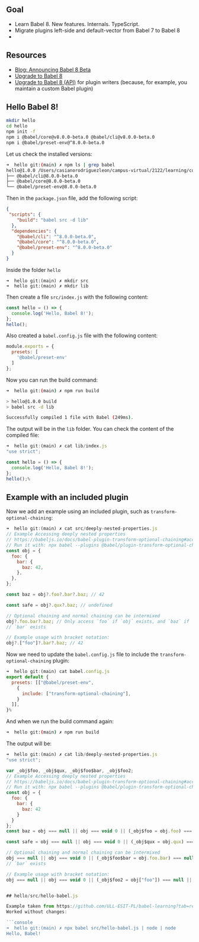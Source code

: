 ## Goal

- Learn Babel 8. New features. Internals. TypeScript.
- Migrate plugins left-side and default-vector from Babel 7 to Babel 8
- 
## Resources

- [Blog: Announcing Babel 8 Beta](https://babel.dev/blog/2025/05/30/babel-8-beta)
- [Upgrade to Babel 8](https://babeljs.io/docs/v8-migration/)
- [Upgrade to Babel 8 (API)](https://babeljs.io/docs/v8-migration-api) for plugin writers  (because, for example, you maintain a custom Babel plugin)

## Hello Babel 8!

```bash
mkdir hello
cd hello
npm init -f
npm i @babel/core@v8.0.0-beta.0 @babel/cli@v8.0.0-beta.0
npm i @babel/preset-env@^8.0.0-beta.0
```

Let us check the installed versions:

```bash
➜  hello git:(main) ✗ npm ls | grep babel
hello@1.0.0 /Users/casianorodriguezleon/campus-virtual/2122/learning/compiler-learning/babel8/hello
├── @babel/cli@8.0.0-beta.0
├── @babel/core@8.0.0-beta.0
└── @babel/preset-env@8.0.0-beta.0
```

Then in the `package.json` file, add the following script:

```json
{
 "scripts": {
    "build": "babel src -d lib"
  },
  "dependencies": {
    "@babel/cli": "^8.0.0-beta.0",
    "@babel/core": "^8.0.0-beta.0",
    "@babel/preset-env": "^8.0.0-beta.0"
  }
}
```

Inside the folder `hello`

```
➜  hello git:(main) ✗ mkdir src
➜  hello git:(main) ✗ mkdir lib
```

Then create a file `src/index.js` with the following content:

```javascript
const hello = () => {
  console.log('Hello, Babel 8!');
};
hello();
```
Also created a `babel.config.js` file with the following content:

```javascript 
module.exports = {
  presets: [
    '@babel/preset-env'
  ]
};
```

Now you can run the build command:

```bash
➜  hello git:(main) ✗ npm run build

> hello@1.0.0 build
> babel src -d lib

Successfully compiled 1 file with Babel (249ms).
```
The output will be in the `lib` folder. You can check the content of the compiled file:

```js
➜  hello git:(main) ✗ cat lib/index.js 
"use strict";

const hello = () => {
  console.log('Hello, Babel 8!');
};
hello();%   
```
## Example with an included plugin

Now we add an example using an included plugin, such as `transform-optional-chaining`:

```js 
➜  hello git:(main) ✗ cat src/deeply-nested-properties.js 
// Example Accessing deeply nested properties 
// https://babeljs.io/docs/babel-plugin-transform-optional-chaining#accessing-deeply-nested-properties
// Run it with: npx babel --plugins @babel/plugin-transform-optional-chaining script.js
const obj = {
  foo: {
    bar: {
      baz: 42,
    },
  },
};

const baz = obj?.foo?.bar?.baz; // 42

const safe = obj?.qux?.baz; // undefined

// Optional chaining and normal chaining can be intermixed
obj?.foo.bar?.baz; // Only access `foo` if `obj` exists, and `baz` if
// `bar` exists

// Example usage with bracket notation:
obj?.["foo"]?.bar?.baz; // 42
```
Now we need to update the `babel.config.js` file to include the `transform-optional-chaining` plugin:

```js 
➜  hello git:(main) cat babel.config.js 
export default {
  presets: [["@babel/preset-env", 
    {
      include: ["transform-optional-chaining"],
    }
  ]],
}%    
```

And when we run the build command again:

```bash
➜  hello git:(main) ✗ npm run build
```
The output will be:

```js
➜  hello git:(main) ✗ cat lib/deeply-nested-properties.js 
"use strict";

var _obj$foo, _obj$qux, _obj$foo$bar, _obj$foo2;
// Example Accessing deeply nested properties 
// https://babeljs.io/docs/babel-plugin-transform-optional-chaining#accessing-deeply-nested-properties
// Run it with: npx babel --plugins @babel/plugin-transform-optional-chaining script.js
const obj = {
  foo: {
    bar: {
      baz: 42
    }
  }
};
const baz = obj === null || obj === void 0 || (_obj$foo = obj.foo) === null || _obj$foo === void 0 || (_obj$foo = _obj$foo.bar) === null || _obj$foo === void 0 ? void 0 : _obj$foo.baz; // 42

const safe = obj === null || obj === void 0 || (_obj$qux = obj.qux) === null || _obj$qux === void 0 ? void 0 : _obj$qux.baz; // undefined

// Optional chaining and normal chaining can be intermixed
obj === null || obj === void 0 || (_obj$foo$bar = obj.foo.bar) === null || _obj$foo$bar === void 0 || _obj$foo$bar.baz; // Only access `foo` if `obj` exists, and `baz` if
// `bar` exists

// Example usage with bracket notation:
obj === null || obj === void 0 || (_obj$foo2 = obj["foo"]) === null || _obj$foo2 === void 0 || (_obj$foo2 = _obj$foo2.bar) === null || _obj$foo2 === void 0 ? void 0 : _obj$foo2.baz; // 42%  


## hello/src/hello-babel.js

Example taken from https://github.com/ULL-ESIT-PL/babel-learning?tab=readme-ov-file#babeltransformsync.
Worked without changes:

```console
➜  hello git:(main) ✗ npx babel src/hello-babel.js | node | node
Hello, Babel!
```